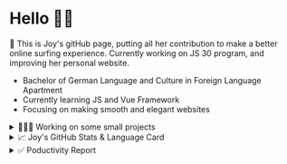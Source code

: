 # Hello 👋🏻

🤡 This is Joy's gitHub page, putting all her contribution to make a better online surfing experience. Currently working on JS 30 program, and improving her personal website.

- Bachelor of German Language and Culture in Foreign Language Apartment
- Currently learning JS and Vue Framework
- Focusing on making smooth and elegant websites


<details>
<summary>👩🏻‍💻 Working on some small projects</summary>

<br>

[![ReadMe Card](https://github-readme-stats.vercel.app/api/pin/?username=Joy-port&repo=todolist&theme=ayu-mirage)](https://github.com/Joy-port/todolist)

[![ReadMe Card](https://github-readme-stats.vercel.app/api/pin/?username=Joy-port&repo=week6-exhibinection&theme=ayu-mirage)](https://github.com/Joy-port/week6-exhibinection)

[![ReadMe Card](https://github-readme-stats.vercel.app/api/pin/?username=Joy-port&repo=week8-doyoga&theme=ayu-mirage)](https://github.com/Joy-port/week8-doyoga)

</details>

<details>
<summary>📈  Joy's GitHub Stats & Language Card</summary>
</br>

<p align="left"> <img src="https://github-readme-stats.vercel.app/api/top-langs/?username=Joy-port&layout=compact&langs_count=4&theme=ayu-mirage" alt="Top Languages Card" />

</br>

<p align="left"> <img src="https://github-readme-stats.vercel.app/api?username=Joy-port&count_private=true&show_icons=true&theme=ayu-mirage" alt="GitHub Stats" />

</details>


<details>
<summary>✅ Poductivity Report</summary>

</br>

<!-- TODO-IST:START -->
🏆  2,534 Karma Points           
🌸  Completed 0 tasks today           
✅  Completed 108 tasks so far           
⏳  Longest streak is 3 days
<!-- TODO-IST:END -->


<!--START_SECTION:waka-->

```text
JavaScript   30 hrs 32 mins  ██████████████████░░░░░░░   72.51 %
HTML         7 hrs 2 mins    ████▒░░░░░░░░░░░░░░░░░░░░   16.71 %
SCSS         2 hrs 9 mins    █▒░░░░░░░░░░░░░░░░░░░░░░░   05.11 %
JSON         1 hr 42 mins    █░░░░░░░░░░░░░░░░░░░░░░░░   04.05 %
Text         20 mins         ▒░░░░░░░░░░░░░░░░░░░░░░░░   00.81 %
Git Config   9 mins          ░░░░░░░░░░░░░░░░░░░░░░░░░   00.36 %
```

<!--END_SECTION:waka-->


</details>
